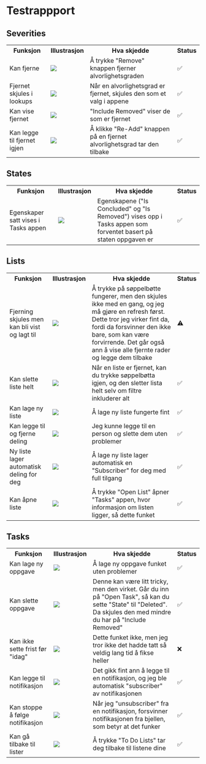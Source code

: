 # Testrappport
## Severities
<table>
  <th>Funksjon</th>
  <th>Illustrasjon</th>
  <th>Hva skjedde</th>
  <th>Status</th>
  <tr>
    <td>Kan fjerne</td>
    <td><img src="https://github.com/user-attachments/assets/e340115a-397a-4c06-ac72-a5ea2e85536c"/></td>
    <td>Å trykke "Remove" knappen fjerner alvorlighetsgraden</td>
    <td>✅</td>
  </tr>
  <tr>
    <td>Fjernet skjules i lookups</td>
    <td><img src="https://github.com/user-attachments/assets/d701d73c-50d9-481e-9c11-d9853ba8fac1"/></td>
    <td>Når en alvorlighetsgrad er fjernet, skjules den som et valg i appene</td>
    <td>✅</td>
  </tr>
  <tr>
    <td>Kan vise fjernet</td>
    <td><img src="https://github.com/user-attachments/assets/61dc8e66-d58d-4a83-aa28-1c75d6fe8997"/></td>
    <td>"Include Removed" viser de som er fjernet</td>
    <td>✅</td>
  </tr>
  <tr>
    <td>Kan legge til fjernet igjen</td>
    <td><img src="https://github.com/user-attachments/assets/42d4a20d-bb87-4952-84b5-795d5a7e7948"/></td>
    <td>Å klikke "Re-Add" knappen på en fjernet alvorlighetsgrad tar den tilbake</td>
    <td>✅</td>
  </tr>
</table>

## States
<table>
  <th>Funksjon</th>
  <th>Illustrasjon</th>
  <th>Hva skjedde</th>
  <th>Status</th>
  <tr>
    <td>Egenskaper satt vises i Tasks appen</td>
    <td><img src="https://github.com/user-attachments/assets/1011efa3-81de-4ac0-8151-83828e93d12a"/></td>
    <td>Egenskapene ("Is Concluded" og "Is Removed") vises opp i Tasks appen som forventet basert på staten oppgaven er</td>
    <td>✅</td>
  </tr>
</table>

## Lists
<table>
  <th>Funksjon</th>
  <th>Illustrasjon</th>
  <th>Hva skjedde</th>
  <th>Status</th>
  <tr>
    <td>Fjerning skjules men kan bli vist og lagt til</td>
    <td><img src="https://github.com/user-attachments/assets/14ad6b24-6301-4849-a666-70e686e8a3d8"/></td>
    <td>Å trykke på søppelbøtte fungerer, men den skjules ikke med en gang, og jeg må gjøre en refresh først. Dette tror jeg virker fint da, fordi da forsvinner den ikke bare, som kan være forvirrende. Det går også ann å vise alle fjernte rader og legge dem tilbake</td>
    <td>⚠️</td>
  </tr>
  <tr>
    <td>Kan slette liste helt</td>
    <td><img src="https://github.com/user-attachments/assets/5cc2888b-1eff-423f-9f71-41d5fdfa8d18"/></td>
    <td>Når en liste er fjernet, kan du trykke søppelbøtta igjen, og den sletter lista helt selv om filtre inkluderer alt</td>
    <td>✅</td>
  </tr>
  <tr>
    <td>Kan lage ny liste</td>
    <td><img src="https://github.com/user-attachments/assets/f065fa44-2498-4ac3-9a09-baef36bf6c91"/></td>
    <td>Å lage ny liste fungerte fint</td>
    <td>✅</td>
  </tr>
  <tr>
    <td>Kan legge til og fjerne deling</td>
    <td><img src="https://github.com/user-attachments/assets/9d6d3d49-a0b4-4630-92de-afada741afd0"/></td>
    <td>Jeg kunne legge til en person og slette dem uten problemer</td>
    <td>✅</td>
  </tr>
  <tr>
    <td>Ny liste lager automatisk deling for deg</td>
    <td><img src="https://github.com/user-attachments/assets/9c25e855-2368-4f71-89b4-f13bef810b77"/></td>
    <td>Å lage ny liste lager automatisk en "Subscriber" for deg med full tilgang</td>
    <td>✅</td>
  </tr>
  <tr>
    <td>Kan åpne liste</td>
    <td><img src="https://github.com/user-attachments/assets/2b5faba7-7b6f-46ea-bb7f-6efe0590f2da"/></td>
    <td>Å trykke "Open List" åpner "Tasks" appen, hvor informasjon om listen ligger, så dette funket</td>
    <td>✅</td>
  </tr>
</table>

## Tasks
<table>
  <th>Funksjon</th>
  <th>Illustrasjon</th>
  <th>Hva skjedde</th>
  <th>Status</th>
  <tr>
    <td>Kan lage ny oppgave</td>
    <td><img src="https://github.com/user-attachments/assets/f9bdb2c4-3876-424d-bda9-9ab17375054a"/></td>
    <td>Å lage ny oppgave funket uten problemer</td>
    <td>✅</td>
  </tr>
  <tr>
    <td>Kan slette oppgave</td>
    <td><img src="https://github.com/user-attachments/assets/ffe2e1b7-a8b8-49c5-aac3-a5ef3ec50930"/></td>
    <td>Denne kan være litt tricky, men den virket. Går du inn på "Open Task", så kan du sette "State" til "Deleted". Da skjules den med mindre du har på "Include Removed"</td>
    <td>✅</td>
  </tr>
  <tr>
    <td>Kan ikke sette frist før "idag"</td>
    <td><img src="https://github.com/user-attachments/assets/1422c200-5be2-4eaf-95d2-8bfd43a51232"/></td>
    <td>Dette funket ikke, men jeg tror ikke det hadde tatt så veldig lang tid å fikse heller</td>
    <td>❌</td>
  </tr>
  <tr>
    <td>Kan legge til notifikasjon</td>
    <td><img src="https://github.com/user-attachments/assets/7b7ea36f-b3e2-4f63-8117-196bfdfe1928"/></td>
    <td>Det gikk fint ann å legge til en notifikasjon, og jeg ble automatisk "subscriber" av notifikasjonen</td>
    <td>✅</td>
  </tr>
  <tr>
    <td>Kan stoppe å følge notifikasjon</td>
    <td><img src="https://github.com/user-attachments/assets/737b95f2-25ae-4ed7-9f4d-93bc8b10ec18"/></td>
    <td>Når jeg "unsubscriber" fra en notifikasjon, forsvinner notifikasjonen fra bjellen, som betyr at det funker</td>
    <td>✅</td>
  </tr>
  <tr>
    <td>Kan gå tilbake til lister</td>
    <td><img src="https://github.com/user-attachments/assets/989f5a67-6f4f-4bdd-9ace-d6fa041a5a4e"/></td>
    <td>Å trykke "To Do Lists" tar deg tilbake til listene dine</td>
    <td>✅</td>
  </tr>
</table>
